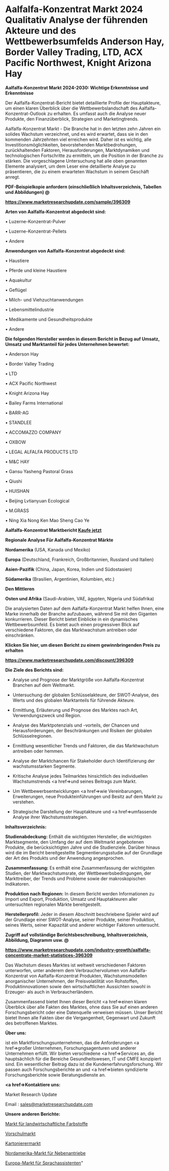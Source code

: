 # Aalfalfa-Konzentrat Markt 2024 Qualitativ Analyse der führenden Akteure und des Wettbewerbsumfelds Anderson Hay, Border Valley Trading, LTD, ACX Pacific Northwest, Knight Arizona Hay

<strong>Aalfalfa-Konzentrat Markt 2024-2030: Wichtige Erkenntnisse und Erkenntnisse</strong>

Der Aalfalfa-Konzentrat-Bericht bietet detaillierte Profile der Hauptakteure, um einen klaren Überblick über die Wettbewerbslandschaft des Aalfalfa-Konzentrat-Outlook zu erhalten. Es umfasst auch die Analyse neuer Produkte, den Finanzüberblick, Strategien und Marketingtrends.

Aalfalfa-Konzentrat Markt - Die Branche hat in den letzten zehn Jahren ein solides Wachstum verzeichnet, und es wird erwartet, dass sie in den kommenden Jahrzehnten viel erreichen wird. Daher ist es wichtig, alle Investitionsmöglichkeiten, bevorstehenden Marktbedrohungen, zurückhaltenden Faktoren, Herausforderungen, Marktdynamiken und technologischen Fortschritte zu ermitteln, um die Position in der Branche zu stärken. Die vorgeschlagene Untersuchung hat alle oben genannten Elemente analysiert, um dem Leser eine detaillierte Analyse zu präsentieren, die zu einem erwarteten Wachstum in seinem Geschäft anregt.



<strong><b>PDF-Beispielkopie anfordern (einschließlich Inhaltsverzeichnis, Tabellen und Abbildungen) @ </b></strong>

<strong><a href=https://www.marketresearchupdate.com/sample/396309>

<strong>https://www.marketresearchupdate.com/sample/396309</u></a></strong></strong>



<strong>Arten von Aalfalfa-Konzentrat abgedeckt sind:</strong>

• Luzerne-Konzentrat-Pulver

• Luzerne-Konzentrat-Pellets

• Andere



<strong>Anwendungen von Aalfalfa-Konzentrat abgedeckt sind:</strong>

• Haustiere

• Pferde und kleine Haustiere

• Aquakultur

• Geflügel

• Milch- und Viehzuchtanwendungen

• Lebensmittelindustrie

• Medikamente und Gesundheitsprodukte

• Andere



<strong>Die folgenden Hersteller werden in diesem Bericht in Bezug auf Umsatz, Umsatz und Marktanteil für jedes Unternehmen bewertet:</strong>

• Anderson Hay

• Border Valley Trading

• LTD

• ACX Pacific Northwest

• Knight Arizona Hay

• Bailey Farms International

• BARR-AG

• STANDLEE

• ACCOMAZZO COMPANY

• OXBOW

• LEGAL ALFALFA PRODUCTS LTD

• M&C HAY

• Gansu Yasheng Pastoral Grass

• Qiushi

• HUISHAN

• Beijing Lvtianyuan Ecological

• M.GRASS

• Ning Xia Nong Ken Mao Sheng Cao Ye



<strong>Aalfalfa-Konzentrat Marktbericht <a href=https://www.marketresearchupdate.com/buynow/396309>Kaufe jetzt</a></strong>



<strong>Regionale Analyse Für Aalfalfa-Konzentrat Märkte</strong>



<strong>Nordamerika</strong> (USA, Kanada und Mexiko)



<strong>Europa</strong> (Deutschland, Frankreich, Großbritannien, Russland und Italien)



<strong>Asien-Pazifik</strong> (China, Japan, Korea, Indien und Südostasien)



<strong>Südamerika</strong> (Brasilien, Argentinien, Kolumbien, etc.)



<strong>Den Mittleren</strong> 

<strong>Osten und Afrika</strong> (Saudi-Arabien, VAE, ägypten, Nigeria und Südafrika)

Die analysierten Daten auf dem Aalfalfa-Konzentrat Markt helfen Ihnen, eine Marke innerhalb der Branche aufzubauen, während Sie mit den Giganten konkurrieren. Dieser Bericht bietet Einblicke in ein dynamisches Wettbewerbsumfeld. Es bietet auch einen progressiven Blick auf verschiedene Faktoren, die das Marktwachstum antreiben oder einschränken.



<strong>Klicken Sie hier, um diesen Bericht zu einem gewinnbringenden Preis zu erhalten
</strong>

<strong><a href=https://www.marketresearchupdate.com/discount/396309>https://www.marketresearchupdate.com/discount/396309</b></u></strong></a>



<strong>Die Ziele des Berichts sind:</strong>

- Analyse und Prognose der Marktgröße von Aalfalfa-Konzentrat Branchen auf dem Weltmarkt.

- Untersuchung der globalen Schlüsselakteure, der SWOT-Analyse, des Werts und des globalen Marktanteils für führende Akteure.

- Ermittlung, Erläuterung und Prognose des Marktes nach Art, Verwendungszweck und Region.

- Analyse des Marktpotenzials und -vorteils, der Chancen und Herausforderungen, der Beschränkungen und Risiken der globalen Schlüsselregionen.

- Ermittlung wesentlicher Trends und Faktoren, die das Marktwachstum antreiben oder hemmen.

- Analyse der Marktchancen für Stakeholder durch Identifizierung der wachstumsstarken Segmente.

- Kritische Analyse jedes Teilmarktes hinsichtlich des individuellen Wachstumstrends <a href=>und</a> seines Beitrags zum Markt.

- Um Wettbewerbsentwicklungen <a href=>wie</a> Vereinbarungen, Erweiterungen, neue Produkteinführungen und Besitz auf dem Markt zu verstehen.

- Strategische Darstellung der Hauptakteure und <a href=>umfas</a>sende Analyse ihrer Wachstumsstrategien.



<strong>Inhaltsverzeichnis:</strong>



<strong>Studienabdeckung:</strong> Enthält die wichtigsten Hersteller, die wichtigsten Marktsegmente, den Umfang der auf dem Weltmarkt angebotenen Produkte, die berücksichtigten Jahre und die Studienziele. Darüber hinaus wird die im Bericht bereitgestellte Segmentierungsstudie auf der Grundlage der Art des Produkts und der Anwendung angesprochen.



<strong>Zusammenfassung:</strong> Es enthält eine Zusammenfassung der wichtigsten Studien, der Marktwachstumsrate, der Wettbewerbsbedingungen, der Markttreiber, der Trends und Probleme sowie der makroskopischen Indikatoren.



<strong>Produktion nach Regionen:</strong> In diesem Bericht werden Informationen zu Import und Export, Produktion, Umsatz und Hauptakteuren aller untersuchten regionalen Märkte bereitgestellt.



<strong>Herstellerprofil:</strong> Jeder in diesem Abschnitt beschriebene Spieler wird auf der Grundlage einer SWOT-Analyse, seiner Produkte, seiner Produktion, seines Werts, seiner Kapazität und anderer wichtiger Faktoren untersucht.



<strong><b>Zugriff auf vollständige Berichtsbeschreibung, Inhaltsverzeichnis, Abbildung, Diagramm usw. @ </b></strong>

<strong><a href=https://www.marketresearchupdate.com/industry-growth/aalfalfa-concentrate-market-statistices-396309>https://www.marketresearchupdate.com/industry-growth/aalfalfa-concentrate-market-statistices-396309</a></strong>

Das Wachstum dieses Marktes ist weltweit verschiedenen Faktoren unterworfen, unter anderem dem Verbrauchervolumen von Aalfalfa-Konzentrat von Aalfalfa-Konzentrat Produkten, Wachstumsmodellen anorganischer Unternehmen, der Preisvolatilität von Rohstoffen, Produktinnovationen sowie den wirtschaftlichen Aussichten sowohl in Erzeuger- als auch in Verbraucherländern.

Zusammenfassend bietet Ihnen dieser Bericht <a href=>einen</a> klaren Überblick über alle Fakten des Marktes, ohne dass Sie auf einen anderen Forschungsbericht oder eine Datenquelle verweisen müssen. Unser Bericht bietet Ihnen alle Fakten über die Vergangenheit, Gegenwart und Zukunft des betroffenen Marktes.



<strong>Über uns:</strong>

 ist ein Marktforschungsunternehmen, das die Anforderungen <a href=>großer</a> Unternehmen, Forschungsagenturen und anderer Unternehmen erfüllt. Wir bieten verschiedene <a href=>Services</a> an, die hauptsächlich für die Bereiche Gesundheitswesen, IT und CMFE konzipiert sind. Ein wesentlicher Beitrag dazu ist die Kundenerfahrungsforschung. Wir passen auch Forschungsberichte an und <a href=>bieten</a> syndizierte Forschungsberichte sowie Beratungsdienste an.



<strong><a href=>Kontaktiere uns:</a></strong>

Market Research Update

Email : sales@marketresearchupdate.com



<strong>Unsere anderen Berichte:</strong>

<a href=https://www.linkedin.com/pulse/agricultural-dyes-market-trends-2023-key-takeaways>Markt für landwirtschaftliche Farbstoffe</a>

<a href=https://www.linkedin.com/pulse/preschool-market-research-report-reveals-explosive>Vorschulmarkt</a>

<a href=https://www.linkedin.com/pulse/cartoners-market-analysis-segment-region-growth>Kartonierermarkt</a>

<a href=https://www.linkedin.com/pulse/north-america-power-take-off-market-challenges-opportunities>Nordamerika-Markt für Nebenantriebe</a>

<a href=https://www.linkedin.com/pulse/europe-voice-assistant-market-2023-djfdf/>Europa-Markt für Sprachassistenten</a>"
